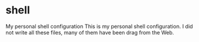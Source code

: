 # shell
My personal shell configuration
This is my personal shell configuration. I did not write all these files, many of them have been drag from the Web.
